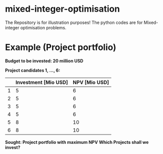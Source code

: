 # mixed-integer-optimisation
The Repository is for illustration purposes! The python codes are for Mixed-integer optimisation problems. 

# Example (Project portfolio)

**Budget to be invested: 20 million USD**

**Project candidates 1, ..., 6:**

| | Investment [Mio USD] | NPV [Mio USD] |
| --- | --- | --- |
| 1 | 5 | 6 |
| 2 | 5 | 6 |
| 3 | 5 | 6 |
| 4 | 5 | 6 |
| 5 | 8 | 10 |
| 6 | 8 | 10 |

**Sought: Project portfolio with maximum NPV**
**Which Projects shall we invest?**
